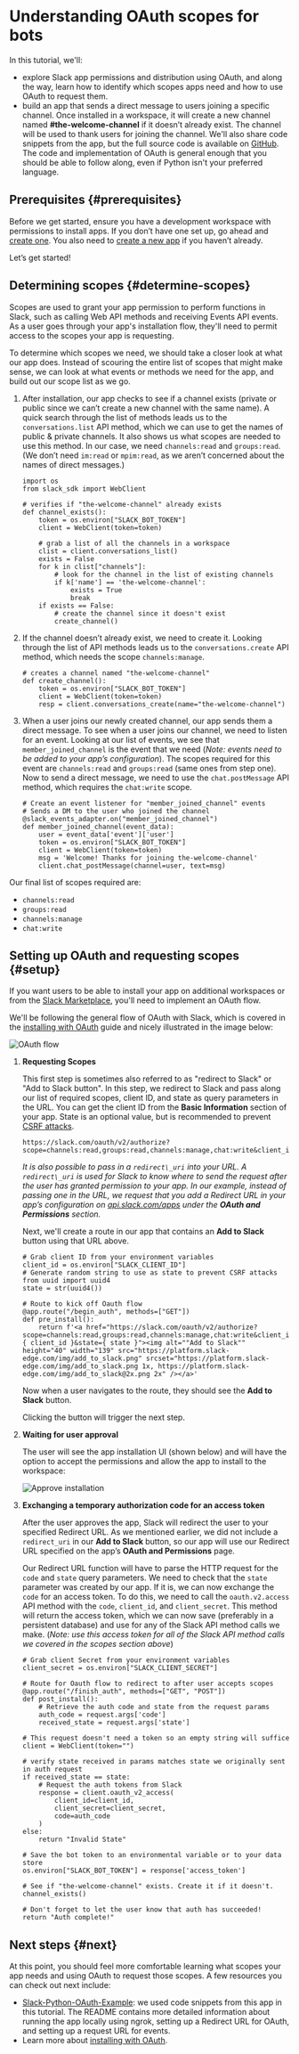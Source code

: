 # Understanding OAuth scopes for bots

In this tutorial, we'll:

* explore Slack app permissions and distribution using OAuth, and along the way, learn how to identify which scopes apps need and how to use OAuth to request them.
* build an app that sends a direct message to users joining a specific channel. Once installed in a workspace, it will create a new channel named **#the-welcome-channel** if it doesn’t already exist. The channel will be used to thank users for joining the channel. We'll also share code snippets from the app, but the full source code is available on [GitHub](https://github.com/stevengill/slack-python-oauth-example). The code and implementation of OAuth is general enough that you should be able to follow along, even if Python isn't your preferred language.

## Prerequisites {#prerequisites}

Before we get started, ensure you have a development workspace with permissions to install apps. If you don’t have one set up, go ahead and [create one](https://slack.com/create). You also need to [create a new app](https://api.slack.com/apps/new) if you haven’t already. 

Let’s get started!

## Determining scopes {#determine-scopes}

Scopes are used to grant your app permission to perform functions in Slack, such as calling Web API methods and receiving Events API events. As a user goes through your app's installation flow, they'll need to permit access to the scopes your app is requesting.

To determine which scopes we need, we should take a closer look at what our app does. Instead of scouring the entire list of scopes that might make sense, we can look at what events or methods we need for the app, and build out our scope list as we go.

1. After installation, our app checks to see if a channel exists (private or public since we can’t create a new channel with the same name). A quick search through the list of methods leads us to the `conversations.list` API method, which we can use to get the names of public & private channels. It also shows us what scopes are needed to use this method. In our case, we need `channels:read` and `groups:read`. (We don’t need `im:read` or `mpim:read`, as we aren’t concerned about the names of direct messages.)

    ```
    import os
    from slack_sdk import WebClient
    
    # verifies if "the-welcome-channel" already exists
    def channel_exists():
        token = os.environ["SLACK_BOT_TOKEN"]
        client = WebClient(token=token)

        # grab a list of all the channels in a workspace
        clist = client.conversations_list()
        exists = False
        for k in clist["channels"]:
            # look for the channel in the list of existing channels
            if k['name'] == 'the-welcome-channel':
                exists = True
                break
        if exists == False:
            # create the channel since it doesn't exist
            create_channel()
    ```

2. If the channel doesn’t already exist, we need to create it. Looking through the list of API methods leads us to the `conversations.create` API method, which needs the scope `channels:manage`.

    ```
    # creates a channel named "the-welcome-channel"
    def create_channel():
        token = os.environ["SLACK_BOT_TOKEN"]
        client = WebClient(token=token)
        resp = client.conversations_create(name="the-welcome-channel")
    ```

3. When a user joins our newly created channel, our app sends them a direct message. To see when a user joins our channel, we need to listen for an event. Looking at our list of events, we see that `member_joined_channel` is the event that we need (_Note: events need to be added to your app’s configuration_). The scopes required for this event are `channels:read` and `groups:read` (same ones from step one). Now to send a direct message, we need to use the `chat.postMessage` API method, which requires the `chat:write` scope.

    ```
    # Create an event listener for "member_joined_channel" events
    # Sends a DM to the user who joined the channel
    @slack_events_adapter.on("member_joined_channel")
    def member_joined_channel(event_data):
        user = event_data['event']['user']
        token = os.environ["SLACK_BOT_TOKEN"]
        client = WebClient(token=token)
        msg = 'Welcome! Thanks for joining the-welcome-channel'
        client.chat_postMessage(channel=user, text=msg)
    ```

Our final list of scopes required are: 
* `channels:read`
* `groups:read`
* `channels:manage`
* `chat:write`

## Setting up OAuth and requesting scopes {#setup}

If you want users to be able to install your app on additional workspaces or from the [Slack Marketplace](https://docs.slack.dev/slack-marketplace/slack-marketplace-review-guide), you'll need to implement an OAuth flow.

We'll be following the general flow of OAuth with Slack, which is covered in the [installing with OAuth](https://docs.slack.dev/authentication/installing-with-oauth) guide and nicely illustrated in the image below:

![OAuth flow](/img/understanding-oauth-flow.png)

1. **Requesting Scopes** 

    This first step is sometimes also referred to as "redirect to Slack" or "Add to Slack button". In this step, we redirect to Slack and pass along our list of required scopes, client ID, and state as query parameters in the URL. You can get the client ID from the **Basic Information** section of your app. State is an optional value, but is recommended to prevent [CSRF attacks](https://en.wikipedia.org/wiki/Cross-site_request_forgery).

    ```
    https://slack.com/oauth/v2/authorize?scope=channels:read,groups:read,channels:manage,chat:write&client_id=YOUR_CLIENT_ID&state=STATE_STRING
    ```

    _It is also possible to pass in a `redirect\_uri` into your URL. A `redirect\_uri` is used for Slack to know where to send the request after the user has granted permission to your app. In our example, instead of passing one in the URL, we request that you add a Redirect URL in your app’s configuration on [api.slack.com/apps](https://api.slack.com/apps) under the **OAuth and Permissions** section._

    Next, we'll create a route in our app that contains an **Add to Slack** button using that URL above.

    ```
    # Grab client ID from your environment variables
    client_id = os.environ["SLACK_CLIENT_ID"]
    # Generate random string to use as state to prevent CSRF attacks
    from uuid import uuid4
    state = str(uuid4())

    # Route to kick off Oauth flow
    @app.route("/begin_auth", methods=["GET"])
    def pre_install():
        return f'<a href="https://slack.com/oauth/v2/authorize?scope=channels:read,groups:read,channels:manage,chat:write&client_id={ client_id }&state={ state }"><img alt=""Add to Slack"" height="40" width="139" src="https://platform.slack-edge.com/img/add_to_slack.png" srcset="https://platform.slack-edge.com/img/add_to_slack.png 1x, https://platform.slack-edge.com/img/add_to_slack@2x.png 2x" /></a>'
    ```

    Now when a user navigates to the route, they should see the **Add to Slack** button.

    Clicking the button will trigger the next step.

2. **Waiting for user approval**

    The user will see the app installation UI (shown below) and will have the option to accept the permissions and allow the app to install to the workspace:

    ![Approve installation](/img/understanding-oauth-approve.png)

3. **Exchanging a temporary authorization code for an access token**

    After the user approves the app, Slack will redirect the user to your specified Redirect URL. As we mentioned earlier, we did not include a `redirect_uri` in our **Add to Slack** button, so our app will use our Redirect URL specified on the app’s **OAuth and Permissions** page.

    Our Redirect URL function will have to parse the HTTP request for the `code` and `state` query parameters. We need to check that the `state` parameter was created by our app. If it is, we can now exchange the `code` for an access token. To do this, we need to call the `oauth.v2.access` API method with the `code`, `client_id`, and `client_secret`. This method will return the access token, which we can now save (preferably in a persistent database) and use for any of the Slack API method calls we make. (_Note: use this access token for all of the Slack API method calls we covered in the scopes section above_)

    ```
    # Grab client Secret from your environment variables
    client_secret = os.environ["SLACK_CLIENT_SECRET"]

    # Route for Oauth flow to redirect to after user accepts scopes
    @app.route("/finish_auth", methods=["GET", "POST"])
    def post_install():
        # Retrieve the auth code and state from the request params
        auth_code = request.args['code']
        received_state = request.args['state']

    # This request doesn't need a token so an empty string will suffice
    client = WebClient(token="")

    # verify state received in params matches state we originally sent in auth request
    if received_state == state:
        # Request the auth tokens from Slack
        response = client.oauth_v2_access(
            client_id=client_id,
            client_secret=client_secret,
            code=auth_code
        )
    else:
        return "Invalid State"

    # Save the bot token to an environmental variable or to your data store
    os.environ["SLACK_BOT_TOKEN"] = response['access_token']

    # See if "the-welcome-channel" exists. Create it if it doesn't.
    channel_exists()

    # Don't forget to let the user know that auth has succeeded!
    return "Auth complete!"
    ```

## Next steps {#next}

At this point, you should feel more comfortable learning what scopes your app needs and using OAuth to request those scopes. A few resources you can check out next include:

*   [Slack-Python-OAuth-Example](https://github.com/stevengill/slack-python-oauth-example): we used code snippets from this app in this tutorial. The README contains more detailed information about running the app locally using ngrok, setting up a Redirect URL for OAuth, and setting up a request URL for events.
*   Learn more about [installing with OAuth](https://docs.slack.dev/authentication/installing-with-oauth).
